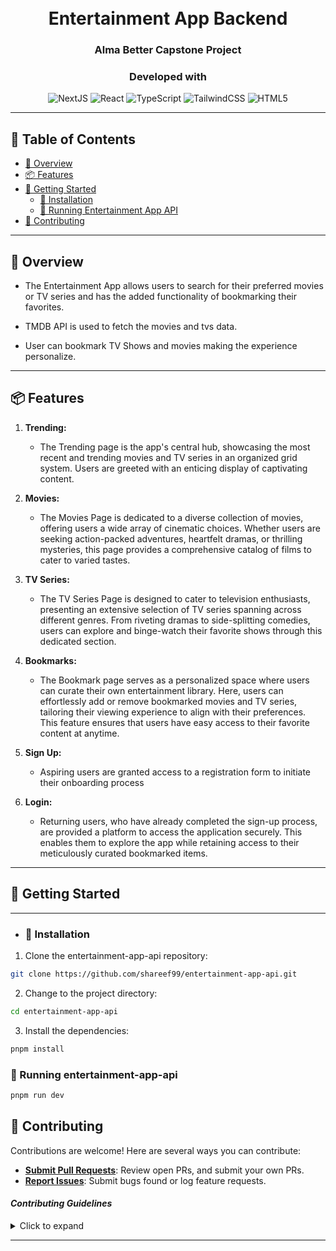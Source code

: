 <div align="center">
  <h1 align="center">
    <br> 
    Entertainment App Backend
  </h1>
  <h3>Alma Better Capstone Project</h3>
  <h3>Developed with</h3>

  <p align="center">
    <img src="https://img.shields.io/badge/Next.js-000000?style=flat&logo=next.js" alt="NextJS" />
    <img src="https://img.shields.io/badge/React-61DAFB.svg?style=flat&logo=React&logoColor=black" alt="React" />
    <img src="https://shields.io/badge/TypeScript-3178C6?logo=TypeScript&logoColor=FFF&style=flat-square" alt="TypeScript" />
    <img src="https://img.shields.io/badge/tailwindcss-0F172A?&logo=tailwindcss" alt="TailwindCSS" />
    <img src="https://img.shields.io/badge/HTML5-E34F26.svg?style=flat&logo=HTML5&logoColor=white" alt="HTML5" />
  </p>
</div>

---

## 📖 Table of Contents

- [📍 Overview](#📍-overview)
- [📦 Features](#📦-features)
- [🚀 Getting Started](#🚀-getting-started)
  - [🔧 Installation](#🔧-installation)
  - [🤖 Running Entertainment App API](#🤖-running-flashcard-generator)
- [🤝 Contributing](#🤝-contributing)

---

## 📍 Overview

- The Entertainment App allows users to search for their preferred movies or TV series and has the added functionality of bookmarking their favorites.

- TMDB API is used to fetch the movies and tvs data.

- User can bookmark TV Shows and movies making the experience personalize.

---

## 📦 Features

1. **Trending:**

   - The Trending page is the app's central hub, showcasing the most recent and trending movies and TV series in an organized grid system. Users are greeted with an enticing display of captivating content.

2. **Movies:**

   - The Movies Page is dedicated to a diverse collection of movies, offering users a wide array of cinematic choices. Whether users are seeking action-packed adventures, heartfelt dramas, or thrilling mysteries, this page provides a comprehensive catalog of films to cater to varied tastes.

3. **TV Series:**

   - The TV Series Page is designed to cater to television enthusiasts, presenting an extensive selection of TV series spanning across different genres. From riveting dramas to side-splitting comedies, users can explore and binge-watch their favorite shows through this dedicated section.

4. **Bookmarks:**

   - The Bookmark page serves as a personalized space where users can curate their own entertainment library. Here, users can effortlessly add or remove bookmarked movies and TV series, tailoring their viewing experience to align with their preferences. This feature ensures that users have easy access to their favorite content at anytime.

5. **Sign Up:**

   - Aspiring users are granted access to a registration form to initiate their onboarding process

6. **Login:**
   - Returning users, who have already completed the sign-up process, are provided a platform to access the application securely. This enables them to explore the app while retaining access to their meticulously curated bookmarked items.

---

## 🚀 Getting Started

---

- ### 🔧 Installation

1. Clone the entertainment-app-api repository:

```sh
git clone https://github.com/shareef99/entertainment-app-api.git
```

2. Change to the project directory:

```sh
cd entertainment-app-api
```

3. Install the dependencies:

```sh
pnpm install
```

### 🤖 Running entertainment-app-api

```sh
pnpm run dev
```

## 🤝 Contributing

Contributions are welcome! Here are several ways you can contribute:

- **[Submit Pull Requests](https://github.com/shareef99/entertainment-app-api/pulls)**: Review open PRs, and submit your own PRs.
- **[Report Issues](https://github.com/shareef99/entertainment-app-api/issues)**: Submit bugs found or log feature requests.

#### _Contributing Guidelines_

<details closed>
  <summary>Click to expand</summary>

1. **Fork the Repository**: Start by forking the project repository to your GitHub account.
2. **Clone Locally**: Clone the forked repository to your local machine using a Git client.

   ```sh
   git clone <your-forked-repo-url>
   ```

3. **Create a New Branch**: Always work on a new branch, giving it a descriptive name.

   ```sh
   git checkout -b new-feature-x
   ```

4. **Make Your Changes**: Develop and test your changes locally.
5. **Commit Your Changes**: Commit with a clear and concise message describing your updates.

   ```sh
   git commit -m 'Implemented new feature x.'
   ```

6. **Push to GitHub**: Push the changes to your forked repository.

   ```sh
   git push origin new-feature-x
   ```

7. **Submit a Pull Request**: Create a PR against the original project repository. Clearly describe the changes and their motivations.

Once your PR is reviewed and approved, it will be merged into the main branch.

</details>

---
